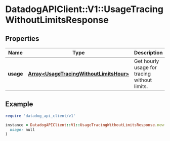 # DatadogAPIClient::V1::UsageTracingWithoutLimitsResponse

## Properties

| Name | Type | Description | Notes |
| ---- | ---- | ----------- | ----- |
| **usage** | [**Array&lt;UsageTracingWithoutLimitsHour&gt;**](UsageTracingWithoutLimitsHour.md) | Get hourly usage for tracing without limits. | [optional] |

## Example

```ruby
require 'datadog_api_client/v1'

instance = DatadogAPIClient::V1::UsageTracingWithoutLimitsResponse.new(
  usage: null
)
```

